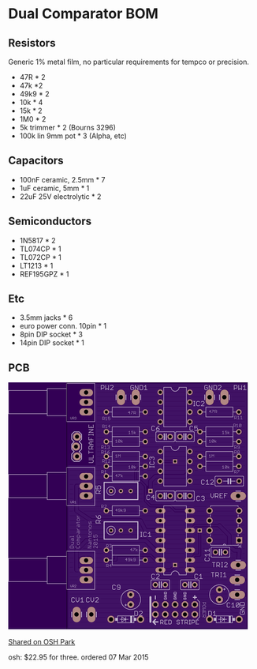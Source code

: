 ﻿# Dual Comparator BOM

## Resistors

Generic 1% metal film, no particular requirements for tempco or precision.

- 47R * 2
- 47k *2
- 49k9 * 2
- 10k * 4
- 15k * 2
- 1M0 * 2
- 5k trimmer * 2 (Bourns 3296)
- 100k lin 9mm pot * 3 (Alpha, etc)

## Capacitors

- 100nF ceramic, 2.5mm * 7
- 1uF ceramic, 5mm * 1
- 22uF 25V electrolytic * 2

## Semiconductors

- 1N5817 * 2
- TL074CP * 1
- TL072CP * 1
- LT1213 * 1
- REF195GPZ * 1

## Etc

- 3.5mm jacks * 6
- euro power conn. 10pin * 1
- 8pin DIP socket * 3
- 14pin DIP socket * 1

## PCB

![top](images/top.png)

[Shared on OSH Park](https://oshpark.com/shared_projects/FYjulcN6)

osh:  $22.95 for three.
ordered 07 Mar 2015
